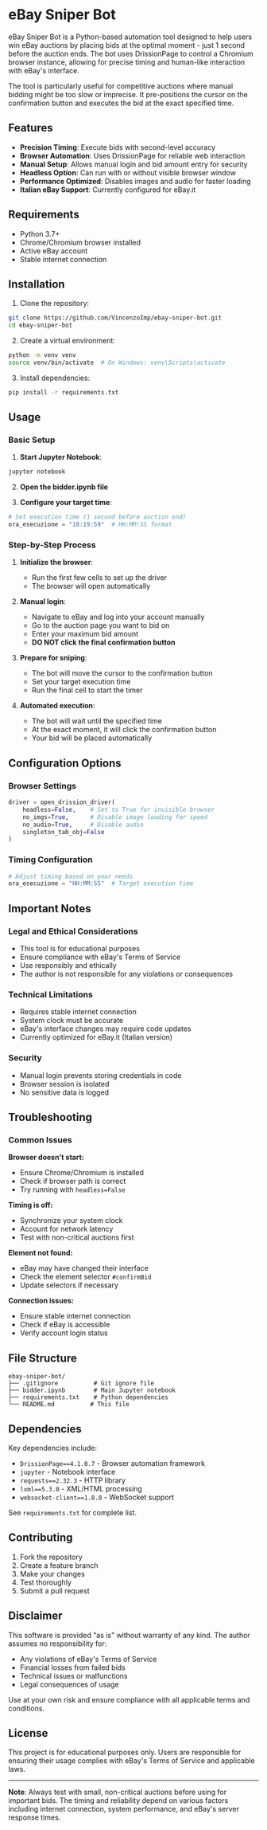 # eBay Sniper Bot

eBay Sniper Bot is a Python-based automation tool designed to help users win eBay auctions by placing bids at the optimal moment - just 1 second before the auction ends. The bot uses DrissionPage to control a Chromium browser instance, allowing for precise timing and human-like interaction with eBay's interface.

The tool is particularly useful for competitive auctions where manual bidding might be too slow or imprecise. It pre-positions the cursor on the confirmation button and executes the bid at the exact specified time.

## Features

- **Precision Timing**: Execute bids with second-level accuracy
- **Browser Automation**: Uses DrissionPage for reliable web interaction
- **Manual Setup**: Allows manual login and bid amount entry for security
- **Headless Option**: Can run with or without visible browser window
- **Performance Optimized**: Disables images and audio for faster loading
- **Italian eBay Support**: Currently configured for eBay.it

## Requirements

- Python 3.7+
- Chrome/Chromium browser installed
- Active eBay account
- Stable internet connection

## Installation

1. Clone the repository:
```bash
git clone https://github.com/VincenzoImp/ebay-sniper-bot.git
cd ebay-sniper-bot
```

2. Create a virtual environment:
```bash
python -m venv venv
source venv/bin/activate  # On Windows: venv\Scripts\activate
```

3. Install dependencies:
```bash
pip install -r requirements.txt
```

## Usage

### Basic Setup

1. **Start Jupyter Notebook**:
```bash
jupyter notebook
```

2. **Open the bidder.ipynb file**

3. **Configure your target time**:
```python
# Set execution time (1 second before auction end)
ora_esecuzione = "18:19:59"  # HH:MM:SS format
```

### Step-by-Step Process

1. **Initialize the browser**:
   - Run the first few cells to set up the driver
   - The browser will open automatically

2. **Manual login**:
   - Navigate to eBay and log into your account manually
   - Go to the auction page you want to bid on
   - Enter your maximum bid amount
   - **DO NOT click the final confirmation button**

3. **Prepare for sniping**:
   - The bot will move the cursor to the confirmation button
   - Set your target execution time
   - Run the final cell to start the timer

4. **Automated execution**:
   - The bot will wait until the specified time
   - At the exact moment, it will click the confirmation button
   - Your bid will be placed automatically

## Configuration Options

### Browser Settings
```python
driver = open_drission_driver(
    headless=False,    # Set to True for invisible browser
    no_imgs=True,      # Disable image loading for speed
    no_audio=True,     # Disable audio
    singleton_tab_obj=False
)
```

### Timing Configuration
```python
# Adjust timing based on your needs
ora_esecuzione = "HH:MM:SS"  # Target execution time
```

## Important Notes

### Legal and Ethical Considerations
- This tool is for educational purposes
- Ensure compliance with eBay's Terms of Service
- Use responsibly and ethically
- The author is not responsible for any violations or consequences

### Technical Limitations
- Requires stable internet connection
- System clock must be accurate
- eBay's interface changes may require code updates
- Currently optimized for eBay.it (Italian version)

### Security
- Manual login prevents storing credentials in code
- Browser session is isolated
- No sensitive data is logged

## Troubleshooting

### Common Issues

**Browser doesn't start:**
- Ensure Chrome/Chromium is installed
- Check if browser path is correct
- Try running with `headless=False`

**Timing is off:**
- Synchronize your system clock
- Account for network latency
- Test with non-critical auctions first

**Element not found:**
- eBay may have changed their interface
- Check the element selector `#confirmBid`
- Update selectors if necessary

**Connection issues:**
- Ensure stable internet connection
- Check if eBay is accessible
- Verify account login status

## File Structure

```
ebay-sniper-bot/
├── .gitignore          # Git ignore file
├── bidder.ipynb        # Main Jupyter notebook
├── requirements.txt    # Python dependencies
└── README.md          # This file
```

## Dependencies

Key dependencies include:
- `DrissionPage==4.1.0.7` - Browser automation framework
- `jupyter` - Notebook interface
- `requests==2.32.3` - HTTP library
- `lxml==5.3.0` - XML/HTML processing
- `websocket-client==1.8.0` - WebSocket support

See `requirements.txt` for complete list.

## Contributing

1. Fork the repository
2. Create a feature branch
3. Make your changes
4. Test thoroughly
5. Submit a pull request

## Disclaimer

This software is provided "as is" without warranty of any kind. The author assumes no responsibility for:
- Any violations of eBay's Terms of Service
- Financial losses from failed bids
- Technical issues or malfunctions
- Legal consequences of usage

Use at your own risk and ensure compliance with all applicable terms and conditions.

## License

This project is for educational purposes only. Users are responsible for ensuring their usage complies with eBay's Terms of Service and applicable laws.

---

**Note**: Always test with small, non-critical auctions before using for important bids. The timing and reliability depend on various factors including internet connection, system performance, and eBay's server response times.
